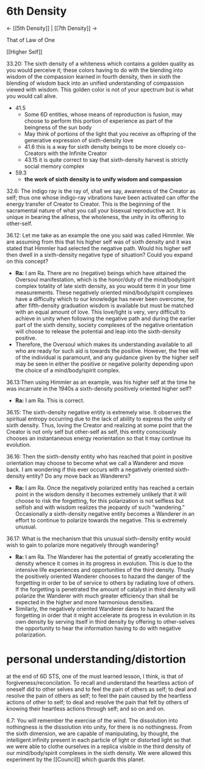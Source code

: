 # 6th Density
<- [[5th Density]] | [[7th Density]] ->

That of Law of One

[[Higher Self]]

33.20: The sixth density of a whiteness which contains a golden quality as you would perceive it; these colors having to do with the blending into wisdom of the compassion learned in fourth density, then in sixth the blending of wisdom back into an unified understanding of compassion viewed with wisdom. This golden color is not of your spectrum but is what you would call alive.

- 41.5
	- Some 6D entities, whose means of reproduction is fusion, may choose to perform this portion of experience as part of the beingness of the sun body
	- May think of portions of the light that you receive as offspring of the generative expression of sixth-density love 
	- 41.6 this is a way for sixth density beings to be more closely co-Creators with the Infinite Creator
	- 43.15 it is quite correct to say that sixth-density harvest is strictly social memory complex
- 59.3
	- **the work of sixth density is to unify wisdom and compassion**

32.6: The indigo ray is the ray of, shall we say, awareness of the Creator as self; thus one whose indigo-ray vibrations have been activated can offer the energy transfer of Creator to Creator. This is the beginning of the sacramental nature of what you call your bisexual reproductive act. It is unique in bearing the allness, the wholeness, the unity in its offering to other-self.

36.12: Let me take as an example the one you said was called Himmler. We are assuming from this that his higher self was of sixth density and it was stated that Himmler had selected the negative path. Would his higher self then dwell in a sixth-density negative type of situation? Could you expand on this concept?
- **Ra:** I am Ra. There are no (negative) beings which have attained the Oversoul manifestation, which is the honor/duty of the mind/body/spirit complex totality of late sixth density, as you would term it in your time measurements. These negatively oriented mind/body/spirit complexes have a difficulty which to our knowledge has never been overcome, for after fifth-density graduation wisdom is available but must be matched with an equal amount of love. This love/light is very, very difficult to achieve in unity when following the negative path and during the earlier part of the sixth density, society complexes of the negative orientation will choose to release the potential and leap into the sixth-density positive.
- Therefore, the Oversoul which makes its understanding available to all who are ready for such aid is towards the positive. However, the free will of the individual is paramount, and any guidance given by the higher self may be seen in either the positive or negative polarity depending upon the choice of a mind/body/spirit complex.

36.13:Then using Himmler as an example, was his higher self at the time he was incarnate in the 1940s a sixth-density positively oriented higher self?
- **Ra:** I am Ra. This is correct.

36.15: The sixth-density negative entity is extremely wise. It observes the spiritual entropy occurring due to the lack of ability to express the unity of sixth density. Thus, loving the Creator and realizing at some point that the Creator is not only self but other-self as self, this entity consciously chooses an instantaneous energy reorientation so that it may continue its evolution.

36.16: Then the sixth-density entity who has reached that point in positive orientation may choose to become what we call a Wanderer and move back. I am wondering if this ever occurs with a negatively oriented sixth-density entity? Do any move back as Wanderers?
- **Ra:** I am Ra. Once the negatively polarized entity has reached a certain point in the wisdom density it becomes extremely unlikely that it will choose to risk the forgetting, for this polarization is not selfless but selfish and with wisdom realizes the jeopardy of such “wandering.” Occasionally a sixth-density negative entity becomes a Wanderer in an effort to continue to polarize towards the negative. This is extremely unusual.

36.17: What is the mechanism that this unusual sixth-density entity would wish to gain to polarize more negatively through wandering?
- **Ra:** I am Ra. The Wanderer has the potential of greatly accelerating the density whence it comes in its progress in evolution. This is due to the intensive life experiences and opportunities of the third density. Thusly the positively oriented Wanderer chooses to hazard the danger of the forgetting in order to be of service to others by radiating love of others. If the forgetting is penetrated the amount of catalyst in third density will polarize the Wanderer with much greater efficiency than shall be expected in the higher and more harmonious densities.
- Similarly, the negatively oriented Wanderer dares to hazard the forgetting in order that it might accelerate its progress in evolution in its own density by serving itself in third density by offering to other-selves the opportunity to hear the information having to do with negative polarization.
# personal understanding/distortion
at the end of 6D STS, one of the must learned lesson, I think, is that of forgiveness/reconcilation. To recall and understand the heartless action of oneself did to other selves and to feel the pain of others as self; to deal and resolve the pain of others as self; to feel the pain caused by the heartless actions of other to self; to deal and resolve the pain that felt by others of knowing their heartless actions through self; and so on and on.

6.7: You will remember the exercise of the wind. The dissolution into nothingness is the dissolution into unity, for there is no nothingness. From the sixth dimension, we are capable of manipulating, by thought, the intelligent infinity present in each particle of light or distorted light so that we were able to clothe ourselves in a replica visible in the third density of our mind/body/spirit complexes in the sixth density. We were allowed this experiment by the [[Council]] which guards this planet.
